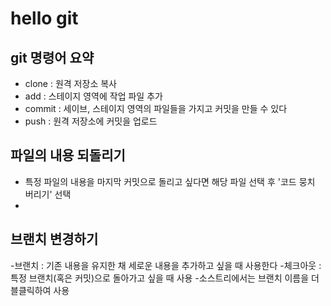 # hello git

## git 명령어 요약

- clone : 원격 저장소 복사
- add : 스테이지 영역에 작업 파일 추가
- commit : 세이브, 스테이지 영역의 파일들을 가지고 커밋을 만들 수 있다
- push : 원격 저장소에 커밋을 업로드

## 파일의 내용 되돌리기

- 특정 파일의 내용을 마지막 커밋으로 돌리고 싶다면 해당 파일 선택 후 '코드 뭉치 버리기' 선택
- 
## 브랜치 변경하기

-브랜치 : 기존 내용을 유지한 채 세로운 내용을 추가하고 싶을 때 사용한다
-체크아웃 : 특정 브랜치(혹은 커밋)으로 돌아가고 싶을 때 사용
-소스트리에서는 브랜치 이름을 더블클릭하여 사용
